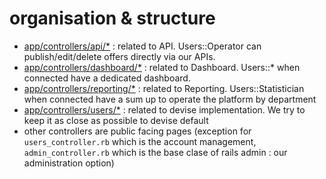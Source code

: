 # organisation & structure

* [app/controllers/api/*](https://github.com/betagouv/monstage/tree/master/app/controllers/api) : related to API. Users::Operator can publish/edit/delete offers directly via our APIs.
* [app/controllers/dashboard/*](https://github.com/betagouv/monstage/tree/master/app/controllers/dashboard) : related to Dashboard. Users::* when connected have a dedicated dashboard.
* [app/controllers/reporting/*](https://github.com/betagouv/monstage/tree/master/app/controllers/reporting) : related to Reporting. Users::Statistician when connected have a sum up to operate the platform by department
* [app/controllers/users/*](https://github.com/betagouv/monstage/tree/master/app/controllers/users) : related to devise implementation. We try to keep it as close as possible to devise default
* other controllers are public facing pages (exception for `users_controller.rb` which is the account management, `admin_controller.rb` which is the base clase of rails admin : our administration option)
